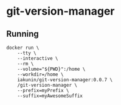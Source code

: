 # git-version-manager

## Running
```shell
docker run \
    --tty \
    --interactive \
    --rm \
    --volume="${PWD}":/home \
    --workdir=/home \
    iakunin/git-version-manager:0.0.7 \
    /git-version-manager \
    --prefix=myPrefix \
    --suffix=myAwesomeSuffix
```
